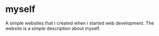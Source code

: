 # myself


A simple websites that i created when i started web development.
The website is a simple description about myself.
